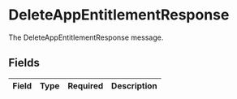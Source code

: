 # DeleteAppEntitlementResponse

The DeleteAppEntitlementResponse message.


## Fields

| Field       | Type        | Required    | Description |
| ----------- | ----------- | ----------- | ----------- |